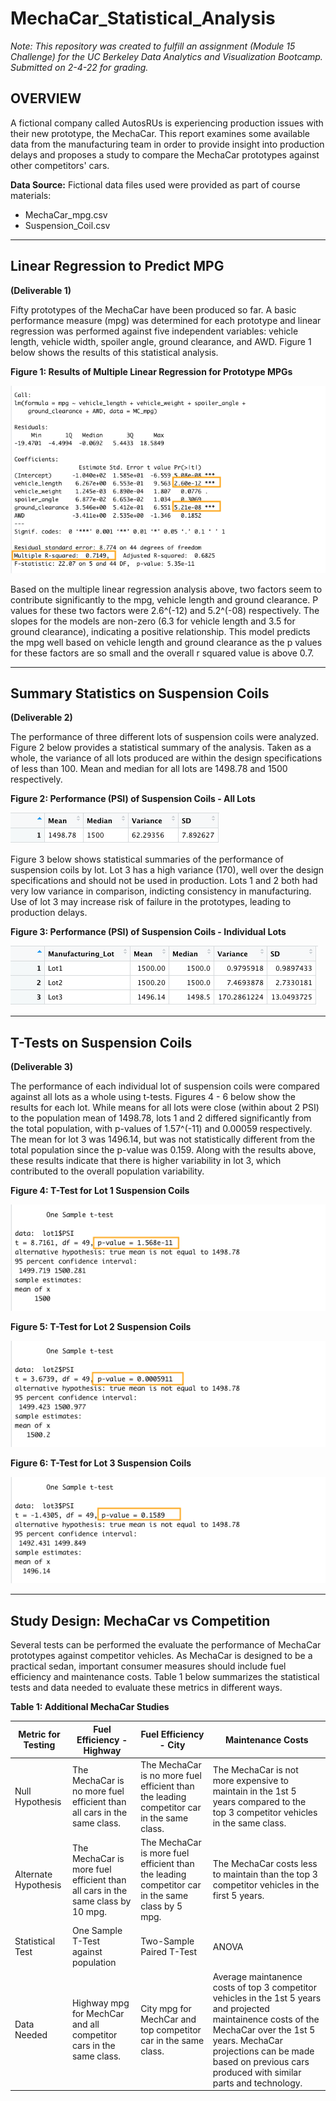 # MechaCar_Statistical_Analysis

*Note: This repository was created to fulfill an assignment (Module 15 Challenge) for the UC Berkeley Data Analytics and Visualization Bootcamp. Submitted on 2-4-22 for grading.*



## OVERVIEW
A fictional company called AutosRUs is experiencing production issues with their new prototype, the MechaCar. This report examines some available data from the manufacturing team in order to provide insight into production delays and proposes a study to compare the MechaCar prototypes against other competitors' cars. 

**Data Source:**
Fictional data files used were provided as part of course materials:
- MechaCar_mpg.csv
- Suspension_Coil.csv

---
## Linear Regression to Predict MPG
**(Deliverable 1)**


Fifty prototypes of the MechaCar have been produced so far. A basic performance measure (mpg) was determined for each prototype and linear regression was performed against five independent variables: vehicle length, vehicle width, spoiler angle, ground clearance, and AWD. Figure 1 below shows the results of this statistical analysis. 

**Figure 1: Results of Multiple Linear Regression for Prototype MPGs**

![Del_1.png](/Images/Del_1.png)

Based on the multiple linear regression analysis above, two factors seem to contribute significantly to the mpg, vehicle length and ground clearance. P values for these two factors were 2.6^(-12) and 5.2^(-08) respectively. The slopes for the models are non-zero (6.3 for vehicle length and 3.5 for ground clearance), indicating a positive relationship. This model predicts the mpg well based on vehicle length and ground clearance as the p values for these factors are so small and the overall r squared value is above 0.7.


---
## Summary Statistics on Suspension Coils
**(Deliverable 2)**


The performance of three different lots of suspension coils were analyzed. Figure 2 below provides a statistical summary of the analysis. Taken as a whole, the variance of all lots produced are within the design specifications of less than 100. Mean and median for all lots are 1498.78 and 1500 respectively.

**Figure 2: Performance (PSI) of Suspension Coils - All Lots**

![Del_2-1.png](/Images/Del_2-1.png)


Figure 3 below shows statistical summaries of the performance of suspension coils by lot. Lot 3 has a high variance (170), well over the design specifications and should not be used in production. Lots 1 and 2 both had very low variance in comparison, indicting consistency in manufacturing. Use of lot 3 may increase risk of failure in the prototypes, leading to production delays.

**Figure 3: Performance (PSI) of Suspension Coils - Individual Lots**

![Del_2-2.png](/Images/Del_2-2.png)


---
## T-Tests on Suspension Coils
**(Deliverable 3)**

The performance of each individual lot of suspension coils were compared against all lots as a whole using t-tests. Figures 4 - 6 below show the results for each lot. While means for all lots were close (within about 2 PSI) to the population mean of 1498.78, lots 1 and 2 differed significantly from the total population, with p-values of 1.57^(-11) and 0.00059 respectively. The mean for lot 3 was 1496.14, but was not statistically different from the total population since the p-value was 0.159. Along with the results above, these results indicate that there is higher variability in lot 3, which contributed to the overall population variability.


**Figure 4: T-Test for Lot 1 Suspension Coils**

![Del_3_Lot1.png](/Images/Del_3_Lot1.png)

**Figure 5: T-Test for Lot 2 Suspension Coils**

![Del_3_Lot2.png](/Images/Del_3_Lot2.png)

**Figure 6: T-Test for Lot 3 Suspension Coils**

![Del_3_Lot3.png](/Images/Del_3_Lot3.png)


---
## Study Design: MechaCar vs Competition

Several tests can be performed the evaluate the performance of MechaCar prototypes against competitor vehicles. As MechaCar is designed to be a practical sedan, important consumer measures should include fuel efficiency and maintenance costs. Table 1 below summarizes the statistical tests and data needed to evaluate these metrics in different ways.

**Table 1: Additional MechaCar Studies**

|Metric for Testing| Fuel Efficiency - Highway | Fuel Efficiency - City | Maintenance Costs |
|---|---|---|---|
|Null Hypothesis|The MechaCar is no more fuel efficient than all cars in the same class.|The MechaCar is no more fuel efficient than the leading competitor car in the same class.|The MechaCar is not more expensive to maintain in the 1st 5 years compared to the top 3 competitor vehicles in the same class.|
|Alternate Hypothesis|The MechaCar is more fuel efficient than all cars in the same class by 10 mpg.|The MechaCar is more fuel efficient than the leading competitor car in the same class by 5 mpg.| The MechaCar costs less to maintain than the top 3 competitor vehicles in the first 5 years.|
|Statistical Test|One Sample T-Test against population|Two-Sample Paired T-Test|ANOVA|
|Data Needed|Highway mpg for MechCar and all competitor cars in the same class.|City mpg for MechCar and top competitor car in the same class.|Average maintanence costs of top 3 competitor vehicles in the 1st 5 years and projected maintainence costs of the MechaCar over the 1st 5 years. MechaCar projections can be made based on previous cars produced with similar parts and technology.|


